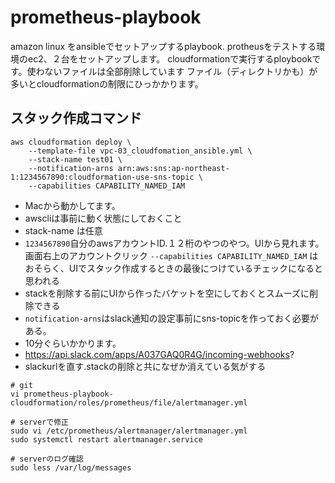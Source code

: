 # prometheus-playbook

amazon linux をansibleでセットアップするplaybook. protheusをテストする環境のec2、２台をセットアップします。
cloudformationで実行するploybookです。使わないファイルは全部削除しています
ファイル（ディレクトリかも）が多いとcloudformationの制限にひっかかります。

## スタック作成コマンド
```
aws cloudformation deploy \
    --template-file vpc-03_cloudfomation_ansible.yml \
    --stack-name test01 \
    --notification-arns arn:aws:sns:ap-northeast-1:1234567890:cloudformation-use-sns-topic \
    --capabilities CAPABILITY_NAMED_IAM
```
- Macから動かしてます。
- awscliは事前に動く状態にしておくこと
- stack-name は任意
- `1234567890`自分のawsアカウントID.１２桁のやつのやつ。UIから見れます。画面右上のアカウントクリック
`--capabilities CAPABILITY_NAMED_IAM` はおそらく、UIでスタック作成するときの最後につけているチェックになると思われる
- stackを削除する前にUIから作ったバケットを空にしておくとスムーズに削除できる
- `notification-arns`はslack通知の設定事前にsns-topicを作っておく必要がある。
- 10分ぐらいかかります。
- https://api.slack.com/apps/A037GAQ0R4G/incoming-webhooks?
- slackurlを直す.stackの削除と共になぜか消えている気がする
```
# git
vi prometheus-playbook-cloudformation/roles/prometheus/file/alertmanager.yml

# serverで修正
sudo vi /etc/prometheus/alertmanager/alertmanager.yml
sudo systemctl restart alertmanager.service

# serverのログ確認
sudo less /var/log/messages
```

